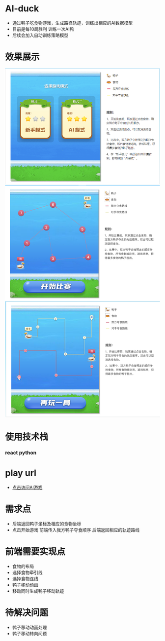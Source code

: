 # AI-duck
- 通过鸭子吃食物游戏，生成路径轨迹，训练出相应的AI数据模型
- 目前是每10局胜利 训练一次AI鸭
- 后续会加入自动训练策略模型  
# 效果展示
![效果图](/img/main.png)
![效果图](/img/path.png)
![效果图](/img/result.png)

# 使用技术栈 
### react   python

# play url
- [点击访问AI游戏](https://techlent.com.cn/cn/AIGame)


# 需求点
- 后端返回鸭子坐标及相应的食物坐标
- 点击开始游戏  前端传入我方鸭子夺食顺序  后端返回相应的轨迹路线

# 前端需要实现点
- 食物的布局
- 选择食物牵引线
- 选择食物连线
- 鸭子移动动画
- 移动同时生成鸭子移动轨迹

# 待解决问题
- 鸭子移动动画处理
- 鸭子移动转向问题